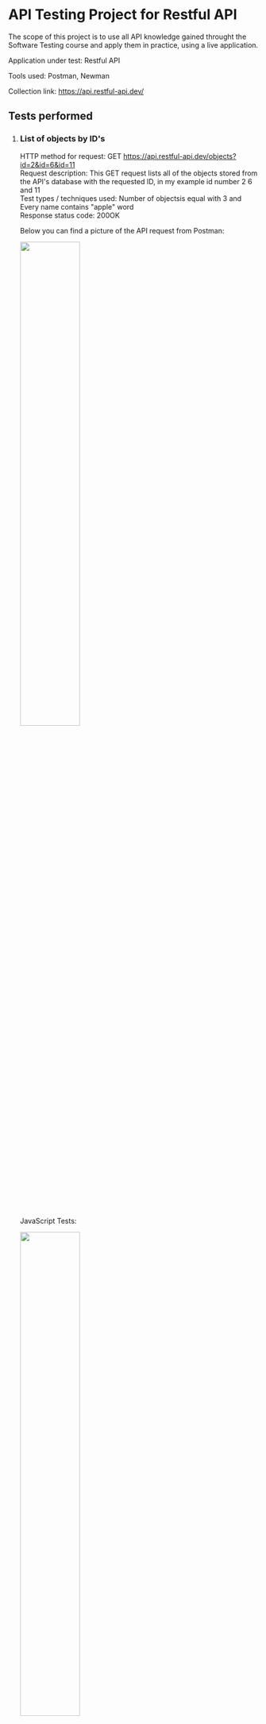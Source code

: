 <h1>API Testing Project for Restful API</h1>

The scope of this project is to use all  API knowledge gained throught the Software Testing course and apply them in practice, using a live application.

Application under test: Restful API

Tools used: Postman, Newman

Collection link: https://api.restful-api.dev/

<h2>Tests performed</h2>

<ol>
<li> <h3> List of objects by ID's </h3> </li>

HTTP method for request: GET https://api.restful-api.dev/objects?id=2&id=6&id=11 <br>
Request description: This GET request lists all of the objects stored from the API's database with the requested ID, in my example id number 2 6 and 11 <br>
Test types / techniques used: Number of objectsis equal with 3 and Every name contains "apple" word <br>
Response status code: 200OK <br>

Below you can find a picture of the API request from Postman:<br>

<img src="https://github.com/BalintRPD/Project-final-rp-d/assets/165387441/ec6ff104-5392-48ff-a423-af05e8fdc3a4" width="50%" height="50%">
 <br>



JavaScript Tests:

<img src="https://github.com/BalintRPD/Project-final-rp-d/assets/165387441/a48b5b5c-a894-4c95-8b00-5be631b9af71" width="50%" height="50%">


<li>POST: Add an object</li>

HTTP method for request: POST: https://api.restful-api.dev/objects <br>
Request description: This POST request adds a new obiect with totally new lines,datas resulting an unique ID number<br>
Test types / techniques used: Status code is 200 and Response time is less then 4s <br>
Response status code: 200OK <br>

Below you can find a picture of the API request from Postman:<br>

<img src="https://github.com/BalintRPD/Project-final-rp-d/assets/165387441/3b09d553-ca85-4b77-a59a-913cc59441be" width="50%" height="50%">
<br>

JavaScript Tests:

<img src="https://github.com/BalintRPD/Project-final-rp-d/assets/165387441/de893226-adef-4c15-b0bd-1ca097dc0720" width="50%" height="50%">

<br>


<li>PUT Update object</li>

HTTP method for request: PUT https://api.restful-api.dev/objects<br>
Request description: This PUT request adds new line/s to a specific ID s object<br>
Test types / techniques used: White box testing<br>
Response status code: Not to contain "doesn 't exist" and Status code is 200 <br>

Below you can find a picture of the API request from Postman:<br>

<img src="https://github.com/BalintRPD/Project-final-rp-d/assets/165387441/b7b69ff5-1f08-4350-be54-16bb929326d1" width="50%" height="50%">
<br>

JavaScript Tests:

<img src="https://github.com/BalintRPD/Project-final-rp-d/assets/165387441/8003c71f-6346-42d1-945a-60076d7ce08b" width="50%" height="50%">

<br>



<h2>Execution report for the created API collection </h2>

Below you can find the execution report that was generated through the Postman collection runner. <br>

<img src="https://github.com/BalintRPD/Project-final-rp-d/assets/165387441/989e687f-02be-47b6-b2c7-2a0ebdb5fef0" width="50%" height="50%">

<img src="https://github.com/BalintRPD/Project-final-rp-d/assets/165387441/e3598073-a5d3-4a99-a727-a48ccd236cbc" width="50%" height="50%">



<br>

The collection was also run through Newman directly from the terminal, and the results can be found below:<br>


<img src="https://github.com/BalintRPD/Project-final-rp-d/assets/165387441/e58b68db-c504-4871-b832-fd0ab7c8e1c3" width="50%" height="50%">

<img src="https://github.com/BalintRPD/Project-final-rp-d/assets/165387441/8b378f90-a86a-4c0a-ad66-4814e68d3489" width="50%" height="50%">




<br>

<h2>Defects found</h2>

The following issues were identified while running the postman tests:<br>

Bug No 1.
With the GET Get all objects request the user can't get the personally added objects listed, the user can add as many obiects to the API s database the GET Get all request wont show it

Bug No 2.
With the PATCH Update an object request the user normally can update one or more lines from an object but this PATCH request can update normally only the "name" line, if the user updates/patches a value from the "data" section then all of the unupdated lines will be deleted, for example I like to update the color line and all of the other lines will be deleted, the color line will be updated only.

<h2>Conclusions</h2>

This Restful API is almost ready to publish, the only things I have experienced are the following:
-After the execution of 15 tests 3 tests (4 in Newman) has failed, all the tests where the pre-defined objects was tested with PATCH, PUT and DELETE were faield and the ADD request had one test failed in plus in Newman because the response time was higher then 4 seconds, but only in Newman I faced this error, resulting that the ADD request takes more time in Newman and that the pre-defined objects can't be modified because of the 405 Status code
-The GET Get all objects request do not bring up the manually added objects by the user with the POST Add an object request
-The PATCH Update object request can update/patch correctly only the "name" value, the other values from the "data" field will be deleted, only the patched line will stay they (for example I PATCH the "color" value to "Yellow" for oject with ID=ff8081818fb998eb018fc4bed39516a7 and the "capacity value will dissapear, only the "color" : "Yellow" will stay there

My opinion is that the Restful API is a user friendly API with a few bugs to fix, the majority of the functionalities are working perfectly with some performance issues on the API's server side (with Newman this can be experienced much more)


